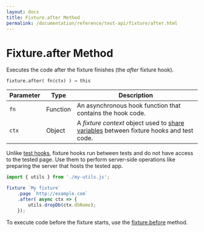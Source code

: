 ```yaml
---
layout: docs
title: Fixture.after Method
permalink: /documentation/reference/test-api/fixture/after.html
---
```

# Fixture.after Method

Executes the code after the fixture finishes (the *after* fixture hook).

```text
fixture.after( fn(ctx) ) → this
```

Parameter | Type     | Description
--------- | -------- | ---------------------------------------------------------------------------
`fn`      | Function | An asynchronous hook function that contains the hook code.
`ctx`     | Object   | A *fixture context* object used to [share variables](../../../guides/basic-guides/organize-tests.md#share-variables-between-fixture-hooks-and-test-code) between fixture hooks and test code.

Unlike [test hooks](../../../guides/basic-guides/organize-tests.md#test-hooks), fixture hooks run between tests and do not have access to the tested page. Use them to perform server-side operations like preparing the server that hosts the tested app.

```js
import { utils } from './my-utils.js';

fixture `My fixture`
    .page `http://example.com`
    .after( async ctx => {
        utils.dropDb(ctx.dbName);
    });
```

To execute code before the fixture starts, use the [fixture.before](before.md) method.
